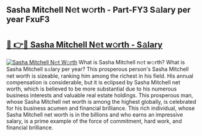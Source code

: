 ## Sasha Mitchell N𝚎t w𝚘rth - Part-FY3 S𝚊lary per year FxuF3

# <h2><a href="http://gc3dc0.nevu.top/?p=Sasha+Mitchell">🔗 👉🔴 Sasha Mitchell N𝚎t w𝚘rth - S𝚊lary</a></h2>

[![Sasha Mitchell N𝚎t W𝚘rth](https://i.imgur.com/Oavwk0R.jpeg)](http://gc3dc0.nevu.top/?p=Sasha+Mitchell)
What is Sasha Mitchell n𝚎t w𝚘rth? What is Sasha Mitchell s𝚊lary per year?
This prosperous person's Sasha Mitchell net worth is sizeable, ranking him among the richest in his field. His annual compensation is considerable, but it is eclipsed by Sasha Mitchell net worth, which is believed to be more substantial due to his numerous business interests and valuable real estate holdings. This prosperous man, whose Sasha Mitchell net worth is among the highest globally, is celebrated for his business acumen and financial brilliance. This rich individual, whose Sasha Mitchell net worth is in the billions and who earns an impressive salary, is a prime example of the force of commitment, hard work, and financial brilliance.

